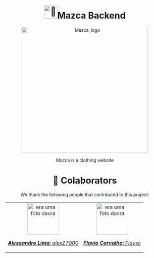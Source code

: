 <h1 align="center"><picture><source srcset="https://fonts.gstatic.com/s/e/notoemoji/latest/1fabf/512.webp" type="image/webp"><img src="https://fonts.gstatic.com/s/e/notoemoji/latest/1fabf/512.gif" alt="🪿" width="42" height="42"></picture>Mazca Backend</h1>

<div align="center">
  <img width="400" src="https://github.com/Mazca-Clothing/mazca_front/assets/78627928/77b64c2d-88c2-4e32-a772-53d6b403c4de" alt="Mazca_logo"/>
</div>

<p align="center">Mazca is a clothing website</p>

<h1 align="center">🤝 Colaborators</h1>

<p align="center">We thank the following people that contributed to this project:</p>
<table align="center">
  <tr>
    <td align="center">
      <a href="#">
        <img src="https://avatars.githubusercontent.com/u/78627928?v=4" width="100px;" alt="era uma foto daora"/><br>
        <sub>
          <p><b><i>Alessandro Lima:</i></b> <a href="https://github.com/alexZ7000"><i>alexZ7000</i></a></p>
        </sub>
      </a>
    </td>
    <td align="center">
      <a href="#">
        <img src="https://avatars.githubusercontent.com/u/124106382?v=4" width="100px;" alt="era uma foto daora"/><br>
        <sub>
          <p><b><i>Flavio Carvalho:</i></b> <a href="https://github.com/Flavsc"><i>Flavsc</i></a></p>
        </sub>
      </a>
    </td>
  </tr>
</table>

